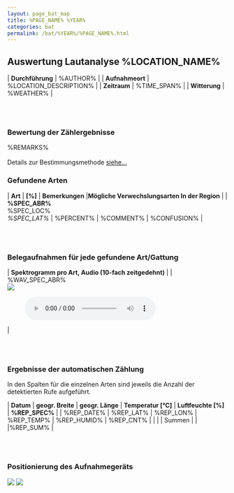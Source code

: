 ```yaml
---
layout: page_bat_map
title: %PAGE_NAME% %YEAR%
categories: bat
permalink: /bat/%YEAR%/%PAGE_NAME%.html
---
```

## Auswertung Lautanalyse %LOCATION_NAME%

 | **Durchführung** | %AUTHOR% |
 | **Aufnahmeort** |  %LOCATION_DESCRIPTION% |
 | **Zeitraum** |	  %TIME_SPAN% |
 | **Witterung** |	  %WEATHER% |

<br>
<br>

### Bewertung der Zählergebnisse

%REMARKS%
<br>
<br>
Details zur Bestimmungsmethode <a href="/bat/methode.html" target="_blank">siehe...</a>
<br>
### Gefundene Arten

 | **Art** | **[%]** | **Bemerkungen** |**Mögliche Verwechslungsarten In der Region** |
 | **%SPEC_ABR%**<br>%SPEC_LOC%<br>*%SPEC_LAT%*		|	%PERCENT%	|	%COMMENT%	| %CONFUSION% |			

<br>
<br>

### Belegaufnahmen für jede gefundene Art/Gattung

 | **Spektrogramm pro Art, Audio (10-fach zeitgedehnt)** |
 | %WAV_SPEC_ABR% <br>  <img class="post_bat" src="/assets/wav/%YEAR%/%PAGE_NAME%/%PNG_NAME%"> <figure><audio controls src="/assets/wav/%YEAR%/%PAGE_NAME%/%WAV_NAME%"></audio></figure>  |

<br>
<br>

### Ergebnisse der automatischen Zählung

In den Spalten für die einzelnen Arten sind jeweils die Anzahl der detektierten Rufe aufgeführt.

 | **Datum**  | **geogr. Breite**    | **geogr. Länge**    | **Temperatur [°C]** | **Luftfeuchte [%]**  | **%REP_SPEC%** |
 | %REP_DATE% |	%REP_LAT%            | %REP_LON%            | %REP_TEMP%     | %REP_HUMID%      | %REP_CNT%     |
 |            |                      | Summen              |                |                 |%REP_SUM%      |

<br>
<br>

### Positionierung des Aufnahmegeräts


<div>
<img class="post_pl" src="/assets/wav/%YEAR%/%PAGE_NAME%/%IMG_PORTRAIT%">
<img class="post_l" src="/assets/wav/%YEAR%/%PAGE_NAME%/%IMG_LANDSCAPE%">
<br>
<br>
</div>
